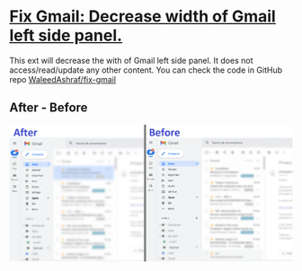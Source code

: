# [Fix Gmail: Decrease width of Gmail left side panel.](https://chrome.google.com/webstore/detail/github-title-bar/gnbhiihihimklogmhhcobomankmigkaf)

This ext will decrease the with of Gmail left side panel. It does not access/read/update any other content.
You can check the code in GitHub repo [WaleedAshraf/fix-gmail](https://github.com/WaleedAshraf/fix-gmail)


## After - Before
![after-before](https://raw.githubusercontent.com/WaleedAshraf/fix-gmail/master/after-before.png)
